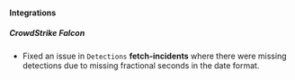
#### Integrations

##### CrowdStrike Falcon

- Fixed an issue in `Detections` **fetch-incidents** where there were missing detections due to missing fractional seconds in the date format.